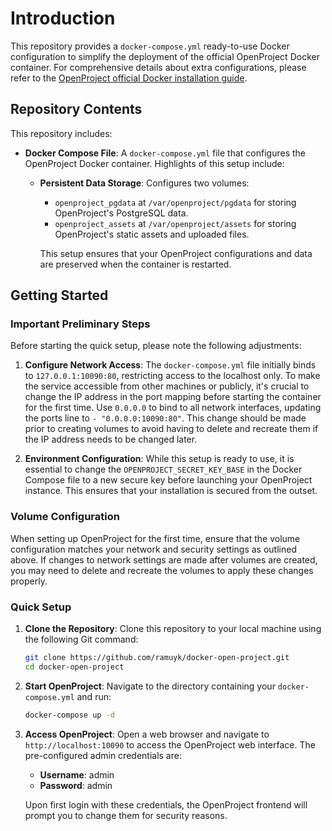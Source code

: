 # Introduction

This repository provides a `docker-compose.yml` ready-to-use Docker configuration to simplify the deployment of the official OpenProject Docker container. For comprehensive details about extra configurations, please refer to the [OpenProject official Docker installation guide](https://www.openproject.org/docs/installation-and-operations/installation/docker/).

## Repository Contents

This repository includes:

- **Docker Compose File**: A `docker-compose.yml` file that configures the OpenProject Docker container. Highlights of this setup include:
  - **Persistent Data Storage**: Configures two volumes:
    - `openproject_pgdata` at `/var/openproject/pgdata` for storing OpenProject's PostgreSQL data.
    - `openproject_assets` at `/var/openproject/assets` for storing OpenProject's static assets and uploaded files.
    
    This setup ensures that your OpenProject configurations and data are preserved when the container is restarted.

## Getting Started

### Important Preliminary Steps

Before starting the quick setup, please note the following adjustments:

1. **Configure Network Access**:
   The `docker-compose.yml` file initially binds to `127.0.0.1:10090:80`, restricting access to the localhost only. To make the service accessible from other machines or publicly, it's crucial to change the IP address in the port mapping before starting the container for the first time. Use `0.0.0.0` to bind to all network interfaces, updating the ports line to `- "0.0.0.0:10090:80"`. This change should be made prior to creating volumes to avoid having to delete and recreate them if the IP address needs to be changed later.

2. **Environment Configuration**:
   While this setup is ready to use, it is essential to change the `OPENPROJECT_SECRET_KEY_BASE` in the Docker Compose file to a new secure key before launching your OpenProject instance. This ensures that your installation is secured from the outset.

### Volume Configuration

When setting up OpenProject for the first time, ensure that the volume configuration matches your network and security settings as outlined above. If changes to network settings are made after volumes are created, you may need to delete and recreate the volumes to apply these changes properly.

### Quick Setup

1. **Clone the Repository**:
   Clone this repository to your local machine using the following Git command:
   ```bash
   git clone https://github.com/ramuyk/docker-open-project.git
   cd docker-open-project
   ```

2. **Start OpenProject**:
   Navigate to the directory containing your `docker-compose.yml` and run:
   ```bash
   docker-compose up -d
   ```

3. **Access OpenProject**:
   Open a web browser and navigate to `http://localhost:10090` to access the OpenProject web interface. The pre-configured admin credentials are:

   - **Username**: admin
   - **Password**: admin

   Upon first login with these credentials, the OpenProject frontend will prompt you to change them for security reasons.

